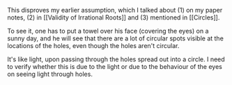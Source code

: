 This disproves my earlier assumption, which I talked about (1) on my paper notes, (2) in [[Validity of Irrational Roots]] and (3) mentioned in [[Circles]].

To see it, one has to put a towel over his face (covering the eyes) on a sunny day, and he will see that there are a lot of circular spots visible at the locations of the holes, even though the holes aren't circular.

It's like light, upon passing through the holes spread out into a circle. I need to verify whether this is due to the light or due to the behaviour of the eyes on seeing light through holes.